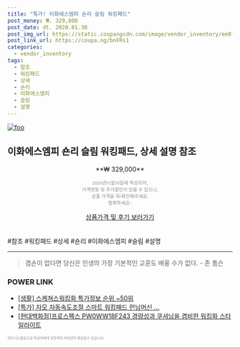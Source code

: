```yaml
--- 
title: "특가! 이화에스엠피 숀리 슬림 워킹패드" 
post_money: ₩. 329,000 
post_date: dt. 2020.01.30 
post_img_url: https://static.coupangcdn.com/image/vendor_inventory/ee8f/a01c1e10d73b5992666d38238fdacfe2043587dd41510e8aec502971ff07.jpg 
post_link_url: https://coupa.ng/bnFRs1 
categories: 
  - vendor_inventory 
tags: 
  - 참조 
  - 워킹패드 
  - 상세 
  - 숀리 
  - 이화에스엠피 
  - 슬림 
  - 설명 
--- 
```

[![foo](https://static.coupangcdn.com/image/vendor_inventory/ee8f/a01c1e10d73b5992666d38238fdacfe2043587dd41510e8aec502971ff07.jpg)](https://coupa.ng/bnFRs1) 

## 이화에스엠피 숀리 슬림 워킹패드, 상세 설명 참조 
<p style="text-align: center;">**₩ 329,000**</p> 
<p style="text-align: center;"><span style="color: #898c8f; font-family: Georgia,Times,serif; font-size: 0.75em;">2020년01월30일에 작성되어, <br>가격변동 및 추가할인이 있을 수 있으니,<br> 상품 가격을 꼭!확인해주세요.<br>행복하세요~</span> 
</p>	 
<div markdown="0" style="text-align: center;"><a href="https://coupa.ng/bnFRs1" class="btn btn--success">상품가격 및 후기 보러가기</a></div> 
<br><br> 
  #참조 #워킹패드 #상세 #숀리 #이화에스엠피 #슬림 #설명 
<hr> 

> 겸손이 없다면 당신은 인생의 가장 기본적인 교훈도 배울 수가 없다. - 존 톰슨 


### POWER LINK

* <a href="https://blog.naver.com/sakai111/221777186135" target="_blank"> [생활] 스케쳐스워킹화 특가정보 순위 ~50위</a>
* <a href="https://blog.naver.com/an0733/221790068472" target="_blank">[특가] 자모 자동속도조절 스마트 워킹패드 런닝머신 ...</a>
* <a href="https://blog.naver.com/fasyy4321/221786009177" target="_blank">[현대백화점]프로스펙스 PW0WW18F243 경량성과 쿠셔닝을 겸비한 워킹화 스타일라이트 </a>

<span style="color: #898c8f; font-family: Georgia,Times,serif; font-size: 0.55em;">파트너스활동으로 작성자에게 일정액의 커미션이 제공될수 있습니다.</span> 
